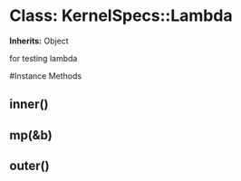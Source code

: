 # Class: KernelSpecs::Lambda
**Inherits:** Object
    

for testing lambda



#Instance Methods
## inner() [](#method-i-inner)

## mp(&b) [](#method-i-mp)

## outer() [](#method-i-outer)

